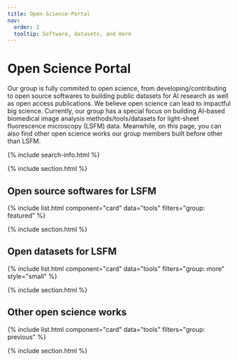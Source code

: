 ```yaml
---
title: Open-Science-Portal
nav:
  order: 2
  tooltip: Software, datasets, and more
---
```


# <i class="fas fa-tools"></i> Open Science Portal

Our group is fully commited to open science, from developing/contributing to open source softwares to building public datasets for AI research as well as open access publications. We believe open science can lead to impactful big science. Currently, our group has a special focus on building AI-based biomedical image analysis methods/tools/datasets for light-sheet fluorescence microscopy (LSFM) data. Meanwhile, on this page, you can also find other open science works our group members built before other than LSFM.

{% include search-info.html %}

{% include section.html %}

## Open source softwares for LSFM

{% include list.html component="card" data="tools" filters="group: featured" %}

{% include section.html %}

## Open datasets for LSFM

{% include list.html component="card" data="tools" filters="group: more" style="small" %}


{% include section.html %}

## Other open science works

{% include list.html component="card" data="tools" filters="group: previous" %}

{% include section.html %}